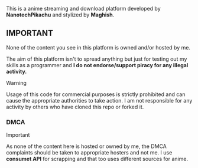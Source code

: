 This is a anime streaming and download platform developed by **NanotechPikachu** and stylized by **Maghish**.

## IMPORTANT 

None of the content you see in this platform is owned and/or hosted by me. 

The aim of this platform isn't to spread anything but just for testing out my skills as a programmer and **I do not endorse/support piracy for any illegal activity.**

> [!WARNING]
> Usage of this code for commercial purposes is strictly prohibited and can cause the appropriate authorities to take action. 
> I am not responsible for any activity by others who have cloned this repo or forked it.


### DMCA

> [!IMPORTANT]
> As none of the content here is hosted or owned by me, the DMCA complaints should be taken to appropriate hosters and not me. 
> I use **consumet API** for scrapping and that too uses different sources for anime.